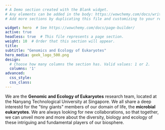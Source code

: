 ```yaml
---
# A Demo section created with the Blank widget.
# Any elements can be added in the body: https://wowchemy.com/docs/writing-markdown-latex/
# Add more sections by duplicating this file and customizing to your requirements.

widget: hero  # See https://wowchemy.com/docs/page-builder/
active: true
headless: true  # This file represents a page section.
weight: 10  # Order that this section will appear.
title: 
subtitle: "Genomics and Ecology of Eukaryotes"
hero_media: geek_logo_500.png
design:
  # Choose how many columns the section has. Valid values: 1 or 2.
  columns: '1'
advanced:
  css_style:
  css_class:
---
```


We are the **Genomic and Ecology of Eukaryotes** research team, located at the Nanyang Technological University at Singapore. We all share a deep interestd for the "tiny giants" members of our domain of life, the **microbial eukaryotes**. We are always looking for new collaborations, so that together, we can unveil more and more about the diversity, biology and ecology of these intriguing and fundamental players of our biosphere.
